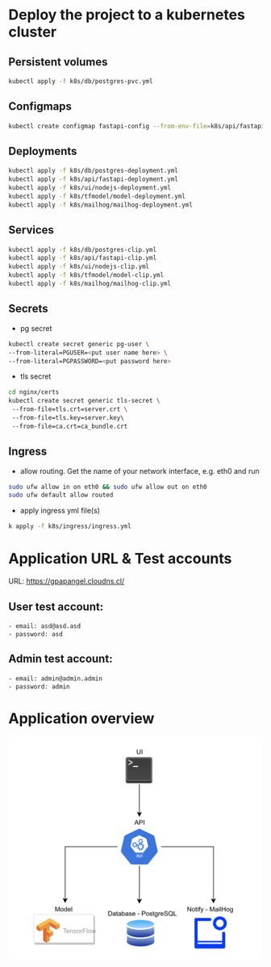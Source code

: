 # Deploy the project to a kubernetes cluster

## Persistent volumes
```bash
kubectl apply -f k8s/db/postgres-pvc.yml
```
## Configmaps
```bash
kubectl create configmap fastapi-config --from-env-file=k8s/api/fastapi.env
```

## Deployments
```bash
kubectl apply -f k8s/db/postgres-deployment.yml
kubectl apply -f k8s/api/fastapi-deployment.yml
kubectl apply -f k8s/ui/nodejs-deployment.yml
kubectl apply -f k8s/tfmodel/model-deployment.yml
kubectl apply -f k8s/mailhog/mailhog-deployment.yml
```

## Services
```bash
kubectl apply -f k8s/db/postgres-clip.yml
kubectl apply -f k8s/api/fastapi-clip.yml
kubectl apply -f k8s/ui/nodejs-clip.yml
kubectl apply -f k8s/tfmodel/model-clip.yml
kubectl apply -f k8s/mailhog/mailhog-clip.yml

```
## Secrets
* pg secret

```bash
kubectl create secret generic pg-user \
--from-literal=PGUSER=<put user name here> \
--from-literal=PGPASSWORD=<put password here>
```
* tls secret
```bash
cd nginx/certs
kubectl create secret generic tls-secret \ 
 --from-file=tls.crt=server.crt \             
 --from-file=tls.key=server.key\             
 --from-file=ca.crt=ca_bundle.crt
```

## Ingress

* allow routing. Get the name of your network interface, e.g. eth0 and run
```bash
sudo ufw allow in on eth0 && sudo ufw allow out on eth0
sudo ufw default allow routed
```

* apply ingress yml file(s)
```bash
k apply -f k8s/ingress/ingress.yml
```

# Application URL & Test accounts

URL: https://gpapangel.cloudns.cl/


## User test account:

	- email: asd@asd.asd
	- password: asd


## Admin test account:

	- email: admin@admin.admin
	- password: admin


# Application overview

![Image of Yaktocat](assets/app.png)
